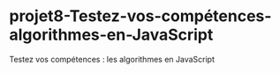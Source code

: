 # projet8-Testez-vos-compétences-algorithmes-en-JavaScript
Testez vos compétences : les algorithmes en JavaScript
